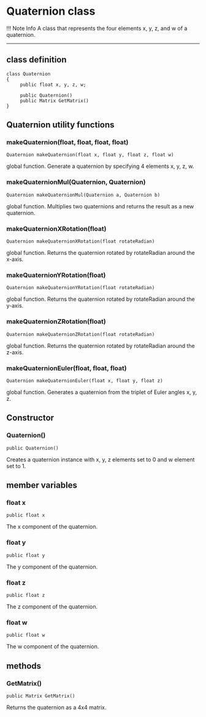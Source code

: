 
# Quaternion class

!!! Note Info
     A class that represents the four elements x, y, z, and w of a quaternion.

***

## class definition

```
class Quaternion
{
     public float x, y, z, w;
    
     public Quaternion()
     public Matrix GetMatrix()
}
```


## Quaternion utility functions

### makeQuaternion(float, float, float, float)
`Quaternion makeQuaternion(float x, float y, float z, float w)`

global function. Generate a quaternion by specifying 4 elements x, y, z, w.

### makeQuaternionMul(Quaternion, Quaternion)
`Quaternion makeQuaternionMul(Quaternion a, Quaternion b)`

global function. Multiplies two quaternions and returns the result as a new quaternion.

### makeQuaternionXRotation(float)
`Quaternion makeQuaternionXRotation(float rotateRadian)`

global function. Returns the quaternion rotated by rotateRadian around the x-axis.

### makeQuaternionYRotation(float)
`Quaternion makeQuaternionYRotation(float rotateRadian)`

global function. Returns the quaternion rotated by rotateRadian around the y-axis.

### makeQuaternionZRotation(float)
`Quaternion makeQuaternionZRotation(float rotateRadian)`

global function. Returns the quaternion rotated by rotateRadian around the z-axis.

### makeQuaternionEuler(float, float, float)
`Quaternion makeQuaternionEuler(float x, float y, float z)`

global function. Generates a quaternion from the triplet of Euler angles x, y, z.


## Constructor
### Quaternion()
`public Quaternion()`

Creates a quaternion instance with x, y, z elements set to 0 and w element set to 1.


## member variables

### float x
`public float x`

The x component of the quaternion.

### float y
`public float y`

The y component of the quaternion.

### float z
`public float z`

The z component of the quaternion.

### float w
`public float w`

The w component of the quaternion.


## methods

### GetMatrix()
`public Matrix GetMatrix()`

Returns the quaternion as a 4x4 matrix.